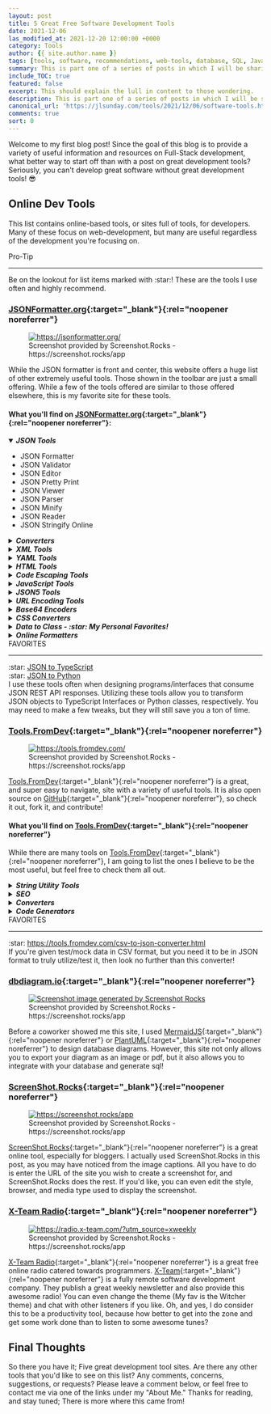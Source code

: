 ```yaml
---
layout: post
title: 5 Great Free Software Development Tools
date: 2021-12-06
las_modified_at: 2021-12-20 12:00:00 +0000
category: Tools
author: {{ site.author.name }}
tags: [tools, software, recommendations, web-tools, database, SQL, JavaScript, productivity, code-converters, code-generators, list]
summary: This is part one of a series of posts in which I will be sharing my favorite Development tools. Part one focuses on 5 dev tools that can be found and utilized online.
include_TOC: true
featured: false
excerpt: This should explain the lull in content to those wondering.
description: This is part one of a series of posts in which I will be sharing my favorite Development tools. Part one focuses on 5 dev tools that can be found and utilized online.
canonical_url: 'https://jlsunday.com/tools/2021/12/06/software-tools.html'
comments: true
sort: 0
---
```


Welcome to my first blog post! Since the goal of this blog is to provide a
variety of useful information and resources on Full-Stack development, what 
better way to start off than with a post on great development tools? Seriously,
you can't develop great software without great development tools! :sunglasses:

## Online Dev Tools
This list contains online-based tools, or sites full of tools, for
developers. Many of these focus on web-development, but many are useful
regardless of the development you're focusing on.

<div class="alert alert-primary d-flex align-items-center" role="alert">
  <div>
    Pro-Tip
  <hr>
    Be on the lookout for list items marked with :star:! These are the tools I use often and highly recommend.
  </div>
</div>


### [JSONFormatter.org](https://jsonformatter.org/){:target="_blank"}{:rel="noopener noreferrer"}

<figure class="kg-card kg-image-card kg-card-hascaption">
    <a href="https://jsonformatter.org/" target="_blank" rel="noopener noreferrer">
        <img src="{{ "/assets/images/posts/jsonformatterscreenshot.png" | prepend: site.url }}" class="kg-image" alt="https://jsonformatter.org/" title="JSONFormatter" loading="lazy">
    </a>
    <figcaption>
        Screenshot provided by Screenshot.Rocks - https://screenshot.rocks/app
    </figcaption>
</figure>


While the JSON formatter is front and center, this website offers a huge list
of other extremely useful tools. Those shown in the toolbar are just a small
offering. While a few of the tools offered are similar to those offered
elsewhere, this is my favorite site for these tools.

#### What you'll find on [JSONFormatter.org](https://jsonformatter.org/){:target="_blank"}{:rel="noopener noreferrer"}:

<div class="tool-list">
    <details open>
        <summary style="cursor: pointer">
            <h5 style="display: inline">
                <b>JSON Tools</b>
            </h5>
        </summary>
        <ul>
            <li>JSON Formatter</li>
            <li>JSON Validator</li>
            <li>JSON Editor</li>
            <li>JSON Pretty Print</li>
            <li>JSON Viewer</li>
            <li>JSON Parser</li>
            <li>JSON Minify</li>
            <li>JSON Reader</li>
            <li>JSON Stringify Online</li>
        </ul>
    </details>
    <details>
        <summary style="cursor: pointer">
            <h5 style="display: inline">
                <b>Converters</b>
            </h5>
        </summary>
        <ul>
            <li>JSON to XML</li>
            <li>JSON to CSV</li>
            <li>JSON to YAML</li>
            <li>JSON to TSV</li>
            <li>JSON to String</li>
            <li>XML to JSON</li>
            <li>XML to CSV</li>
            <li>XML to YAML</li>
            <li>RSS to JSON</li>
            <li>YAML to JSON</li>
            <li>YAML to XML</li>
            <li>YAML to CSV</li>
            <li>CSV to JSON</li>
            <li>CSV to XML</li>
            <li>CSV to YAML</li>
            <li>CSV to HTML</li>
        </ul>
    </details>
    <details>
        <summary style="cursor: pointer">
            <h5 style="display: inline">
                <b>XML Tools</b>
            </h5>
        </summary>
        <ul>
            <li>XML Formatter</li>
            <li>XML Minify</li>
            <li>XML Viewer</li>
            <li>XML Pretty Print</li>
            <li>XML Validator</li>
            <li>XML Editor</li>
            <li>XML Parser</li>
        </ul>
    </details>
    <details>
        <summary style="cursor: pointer">
            <h5 style="display: inline">
                <b>YAML Tools</b>
            </h5>
        </summary>
        <ul>
            <li>YAML Validator</li>
            <li>YAML Viewer</li>
            <li>YAML Formatter</li>
            <li>YAML Parser</li>
        </ul>
    </details>
    <details>
        <summary style="cursor: pointer">
            <h5 style="display: inline">
                <b>HTML Tools</b>
            </h5>
        </summary>
        <ul>
            <li>HTML Formatter</li>
            <li>HTML Pretty Print</li>
            <li>HTML Validator</li>
            <li>HTML Viewer</li>
            <li>HTML Editor</li>
            <li>JSBeautifier</li>
            <li>HTML Minify</li>
            <li>JADE to HTML</li>
            <li>HTML to JADE</li>
            <li>EXCEL to HTML</li>
        </ul>
    </details>
    <details>
        <summary style="cursor: pointer">
            <h5 style="display: inline">
                <b>Code Escaping Tools</b>
            </h5>
        </summary>
        <ul>
            <li>HTML Escape/Unescape</li>
            <li>XML Escape/Unescape</li>
            <li>Javascript Escape/Unescape</li>
            <li>Java Escape/Unescape</li>
            <li>.Net Escape/Unescape</li>
            <li>JSON Escape/Unescape</li>
            <li>CSV Escape/Unescape</li>
            <li>SQL Escape/Unescape</li>
        </ul>
    </details>
    <details>
        <summary style="cursor: pointer">
            <h5 style="display: inline">
                <b>JavaScript Tools</b>
            </h5>
        </summary>
        <ul>
            <li>JSBeautifier</li>
            <li>Javascript Pretty Print</li>
        </ul>
    </details>
    <details>
        <summary style="cursor: pointer">
            <h5 style="display: inline">
                <b>JSON5 Tools</b>
            </h5>
        </summary>
        <ul>
            <li>JSON5 Formatter</li>
            <li>JSON5 Validator</li>
        </ul>
    </details>
    <details>
        <summary style="cursor: pointer">
            <h5 style="display: inline">
                <b>URL Encoding Tools</b>
            </h5>
        </summary>
        <ul>
            <li>URL Encode/Decode</li>
            <li>JSON URL Encode/Decode</li>
            <li>XML URL Encode/Decode</li>
            <li>YAML URL Encode/Decode</li>
        </ul>
    </details>
    <details>
        <summary style="cursor: pointer">
            <h5 style="display: inline">
                <b>Base64 Encoders</b>
            </h5>
        </summary>
        <ul>
            <li>Base64 to JSON / JSON to Base64</li>
            <li>Base64 to XML / XML to Base64</li>
            <li>Base64 to YAML / YAML to Base64</li>
        </ul>
    </details>
    <details>
        <summary style="cursor: pointer">
            <h5 style="display: inline">
                <b>CSS Converters</b>
            </h5>
        </summary>
        <ul>
            <li>Minify CSS</li>
            <li>CSS Beautifier</li>
            <li>CSS Formatter</li>
            <li>CSS Pretty Print</li>
            <li>CSS to LESS</li>
            <li>CSS to SCSS</li>
            <li>CSS to SASS</li>
            <li>CSS to Stylus</li>
            <li>Stylus to CSS</li>
            <li>Stylus to LESS</li>
            <li>Stylus to SCSS</li>
            <li>Stylus to SASS</li>
            <li>LESS to CSS</li>
            <li>LESS to SCSS</li>
            <li>LESS to SASS</li>
            <li>LESS to Stylus</li>
            <li>SCSS to CSS</li>
            <li>SCSS to LESS</li>
            <li>SCSS to SASS</li>
            <li>SCSS to Stylus</li>
            <li>SASS to CSS</li>
            <li>SASS to LESS</li>
            <li>SASS to SCSS</li>
            <li>SASS to Stylus</li>
        </ul>
    </details>
    <details>
        <summary style="cursor: pointer">
            <h5 style="display: inline">
                <b>Data to Class - :star: My Personal Favorites!</b>
            </h5>
        </summary>
        <ul>
            <li>JSON to Java</li>
            <li>JSON to Python :star:</li>
            <li>JSON to Objective-C</li>
            <li>JSON to JSON Schema</li>
            <li>JSON to Swift</li>
            <li>JSON to C#</li>
            <li>JSON to Go</li>
            <li>JSON to Rust</li>
            <li>JSON to Crystal</li>
            <li>JSON to C++</li>
            <li>JSON to TypeScript :star:</li>
            <li>JSON to JavaScript Proptypes</li>
            <li>JSON to Flow</li>
            <li>JSON to Kotlin</li>
            <li>JSON to Elm</li>
            <li>JSON to Ruby</li>
            <li>JSON to Dart</li>
            <li>JSON to Pike</li>
            <li>JSON to Haskell</li>
            <li>XML to Java</li>
            <li>XML to Python</li>
            <li>XML to Objective-C</li>
            <li>XML to JSON Schema</li>
            <li>XML to Swift</li>
            <li>XML to C#</li>
            <li>XML to Go</li>
            <li>XML to Rust</li>
            <li>XML to Crystal</li>
            <li>XML to C++</li>
            <li>XML to TypeScript</li>
            <li>XML to JavaScript Proptypes</li>
            <li>XML to Flow</li>
            <li>XML to Kotlin</li>
            <li>XML to Elm</li>
            <li>XML to Ruby</li>
            <li>XML to Dart</li>
            <li>XML to Pike</li>
            <li>XML to Haskell</li>
        </ul>
    </details>
    <details>
        <summary style="cursor: pointer">
            <h5 style="display: inline">
                <b>Online Formatters</b>
            </h5>
        </summary>
        <ul>
            <li>JSON Formatter</li>
            <li>JSON5 Formatter</li>
            <li>XML Formatter</li>
            <li>HTML Formatter</li>
            <li>YAML Formatter</li>
            <li>JavaScript Formatter</li>
            <li>CSS Formatter</li>
            <li>C# Formatter</li>
            <li>Java Formatter</li>
            <li>GraphQL Formatter</li>
            <li>Angular Formatter</li>
            <li>Vue JS Formatter</li>
            <li>LESS Formatter</li>
            <li>SCSS Formatter</li>
            <li>TypeScript Formatter</li>
            <li>Babel Formatter</li>
            <li>Markdown Formatter</li>
            <li>MDX Formatter</li>
            <li>Glimmer JS Formatter</li>
            <li>LWC Formatter</li>
            <li>PHP Formatter</li>
        </ul>
    </details>
</div>

<div class="alert alert-primary d-flex align-items-center" role="alert">
  <div>
    FAVORITES
  <hr>
    :star: <a href="https://jsonformatter.org/json-to-typescript#Sample" target="_blank" rel="noopener noreferrer">JSON to TypeScript</a><br>
    :star: <a href="https://jsonformatter.org/json-to-python#Sample" target="_blank" rel="noopener noreferrer">JSON to Python</a><br>
    I use these tools often when designing programs/interfaces that consume JSON REST API responses. Utilizing these tools
    allow you to transform JSON objects to TypeScript Interfaces or Python classes, respectively. You may need to make a few tweaks,
    but they will still save you a ton of time.
  </div>
</div>



### [Tools.FromDev](https://tools.fromdev.com/){:target="_blank"}{:rel="noopener noreferrer"}


<figure class="kg-card kg-image-card kg-card-hascaption">
    <a href="https://tools.fromdev.com/" target="_blank" rel="noopener noreferrer">
        <img src="{{"/assets/images/posts/toolsfromdevscreenshot.png" | prepend: site.url}}" class="kg-image" alt="https://tools.fromdev.com/" title="Tools.FromDev" loading="lazy">
    </a>
    <figcaption>
        Screenshot provided by Screenshot.Rocks - https://screenshot.rocks/app
    </figcaption>
</figure>


[Tools.FromDev](https://tools.fromdev.com/){:target="_blank"}{:rel="noopener noreferrer"} is a great, and super easy to
navigate, site with a variety of useful tools. It is also open source on
[GitHub](https://github.com/fromdev/tools){:target="_blank"}{:rel="noopener noreferrer"}, so check it out, fork it, and
contribute!

#### What you'll find on [Tools.FromDev](https://tools.fromdev.com/){:target="_blank"}{:rel="noopener noreferrer"}

While there are many tools on [Tools.FromDev](https://tools.fromdev.com/){:target="_blank"}{:rel="noopener noreferrer"}, I am
going to list the ones I believe to be the most useful, but feel free to check
them all out.

<div class="tool-list">
    <details>
        <summary style="cursor: pointer">
            <h5 style="display: inline">
                <b>String Utility Tools</b>
            </h5>
        </summary>
        <ul>
            <li>
                HTML, JavaScript, and XML Escape Tools - Some characters have special
                meaning in HTML, JavaScript, and XML. Use this tool to "escape" those
                characters in order to use them within their respective languages.
            </li>
            <li>
                URL Encode | Decode - Similar to the escape tools, this tool transforms
                URLs into strings that won't confuse a server.
            </li>
            <li>
                Change Case - Change the case of strings to and from lowercase, uppercase,
                and camel-case.
            </li>
            <li>
                Remove Stopwords - Remove stopwords to assist with machine learning and
                natural language processing.
            </li>
        </ul>
    </details>
    <details>
        <summary style="cursor: pointer">
            <h5 style="display: inline">
                <b>SEO</b>
            </h5>
        </summary>
        <ul>
            <li>Title Maker - Blog Article Title Generator Tool.</li>
            <li>Meta Tags - Meta Tag Generator Tool.</li>
        </ul>
    </details>
    <details>
        <summary style="cursor: pointer">
            <h5 style="display: inline">
                <b>Converters</b>
            </h5>
        </summary>
        <ul>
            <li>CSV / JSON :star:</li>
            <li>CSV / HTML</li>
            <li>HTML Table / JSON</li>
            <li>XML / JSON</li>
            <li>JSON / Property</li>
            <li>
                HTML Link Extractor - Want to extract all links from a webpage, but don't
                have time to do it programatically? Try this out!
            </li>
            <li>Create HTML Link - Generate a proper HTML link tag with data.</li>
            <li>
                Text to HTML List - Generate a properly formatted list for use in HTML
                markup.
            </li>
            <li>Image to Base-64</li>
            <li>HEIC to JPG, JPEG, PNG or GIF</li>
        </ul>
    </details>
    <details>
        <summary style="cursor: pointer">
            <h5 style="display: inline">
                <b>Code Generators</b>
            </h5>
        </summary>
        <ul>
            <li>CSS Button Generator</li>
            <li>Bar Code Generator</li>
            <li>Cool Team Name Generator - Just for fun!</li>
        </ul>
    </details>
</div>

<div class="alert alert-primary d-flex align-items-center" role="alert">
  <div>
    FAVORITES
  <hr>
    :star: <a href="CSV / JSON Converter" target="_blank" rel="noopener noreferrer">https://tools.fromdev.com/csv-to-json-converter.html</a><br>
    If you're given test/mock data in CSV format, but you need it to be in JSON format to truly utilize/test it, then look no further than this converter!
  </div>
</div>


### [dbdiagram.io](https://dbdiagram.io/home){:target="_blank"}{:rel="noopener noreferrer"}

<figure class="kg-card kg-image-card kg-card-hascaption">
    <a href="https://dbdiagram.io/home" target="_blank" rel="noopener noreferrer">
        <img src="{{ "/assets/images/posts/dbdiagramio-screenshot.png" | prepend: site.url }}" class="kg-image" alt="Screenshot image generated by Screenshot Rocks" loading="lazy" title="DBDiagram.io">
    </a>
    <figcaption>
        Screenshot provided by Screenshot.Rocks - https://screenshot.rocks/app
    </figcaption>
</figure>

Before a coworker showed me this site, I used
[MermaidJS](https://mermaid-js.github.io/mermaid-live-editor/){:target="_blank"}{:rel="noopener noreferrer"}
or [PlantUML](https://plantuml.com/){:target="_blank"}{:rel="noopener noreferrer"} to design database diagrams. However, this site not only allows you to export your
diagram as an image or pdf, but it also allows you to integrate with your database and generate sql!

### [ScreenShot.Rocks](https://screenshot.rocks/app){:target="_blank"}{:rel="noopener noreferrer"}

<figure class="kg-card kg-image-card kg-card-hascaption">
    <a href="https://screenshot.rocks/app" target="_blank" rel="noopener noreferrer">
        <img src="{{ "/assets/images/posts/screenshot-rocks.png" | prepend: site.url }}" class="kg-image" alt="https://screenshot.rocks/app" loading="lazy" title="Screenshot.Rocks">
    </a>
    <figcaption>
        Screenshot provided by Screenshot.Rocks - https://screenshot.rocks/app
    </figcaption>
</figure>

[ScreenShot.Rocks](https://screenshot.rocks/app){:target="_blank"}{:rel="noopener noreferrer"} is a great online tool, especially for bloggers. I actually used
ScreenShot.Rocks in this post, as you may have noticed from the image captions. All you have to do is enter the URL of
the site you wish to create a screenshot for, and ScreenShot.Rocks does the rest. If you'd like, you can even edit the style,
browser, and media type used to display the screenshot.

### [X-Team Radio](https://radio.x-team.com/?utm_source=xweekly){:target="_blank"}{:rel="noopener noreferrer"}

<figure class="kg-card kg-image-card kg-card-hascaption">
    <a href="https://radio.x-team.com/?utm_source=xweekly" target="_blank" rel="noopener noreferrer">
        <img src="{{ "/assets/images/posts/x-team-radio.png" | prepend: site.url }}" class="kg-image" alt="https://radio.x-team.com/?utm_source=xweekly" loading="lazy" title="X-Team Radio">
    </a>
    <figcaption>
        Screenshot provided by Screenshot.Rocks - https://screenshot.rocks/app
    </figcaption>
</figure>

[X-Team Radio](https://radio.x-team.com/?utm_source=xweekly){:target="_blank"}{:rel="noopener noreferrer"} is a great free online radio catered towards programmers.
[X-Team](https://x-team.com/){:target="_blank"}{:rel="noopener noreferrer"} is a fully remote software development company. They publish a great weekly newsletter and also
provide this awesome radio! You can even change the theme (My fav is the Witcher theme) and chat with other listeners if you like.
Oh, and yes, I do consider this to be a productivity tool, because how better to get into the zone and get some work done than to listen to some awesome tunes?

## Final Thoughts ##

So there you have it; Five great development tool sites. Are there any other tools that you'd like to see on this list?
Any comments, concerns, suggestions, or requests? Please leave a comment below, or feel free to contact me via one of the links under my "About Me."
Thanks for reading, and stay tuned; There is more where this came from! 
